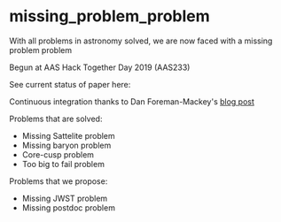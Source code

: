 # missing_problem_problem
With all problems in astronomy solved, we are now faced with a missing problem problem

Begun at AAS Hack Together Day 2019 (AAS233)

See current status of paper here:

Continuous integration thanks to Dan Foreman-Mackey's [blog post](https://dfm.io/posts/travis-latex/)

Problems that are solved:
* Missing Sattelite problem
* Missing baryon problem
* Core-cusp problem
* Too big to fail problem

Problems that we propose:
* Missing JWST problem
* Missing postdoc problem
